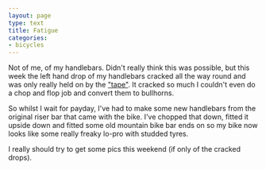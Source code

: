 ```yaml
---
layout: page
type: text
title: Fatigue
categories: 
- bicycles
---
```

Not of me, of my handlebars. Didn't really think this was possible, but this week the left hand drop of my handlebars cracked all the way round and was only really held on by the ["tape"](http://atomicules.co.uk/2011/08/11/free-handlebar-tape.html). It cracked so much I couldn't even do a chop and flop job and convert them to bullhorns.

So whilst I wait for payday, I've had to make some new handlebars from the original riser bar that came with the bike. I've chopped that down, fitted it upside down and fitted some old mountain bike bar ends on so my bike now looks like some really freaky lo-pro with studded tyres.

I really should try to get some pics this weekend (if only of the cracked drops).
